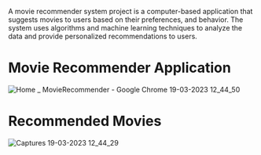 A movie recommender system project is a computer-based application that suggests movies to users based on their preferences, and behavior. The system uses algorithms and machine learning techniques to analyze the data and provide personalized recommendations to users.

# Movie Recommender Application 


![Home _ MovieRecommender - Google Chrome 19-03-2023 12_44_50](https://user-images.githubusercontent.com/91693626/226160038-44d90e03-cb59-4254-adb7-16b93c664e32.png)

# Recommended Movies
![Captures 19-03-2023 12_44_29](https://user-images.githubusercontent.com/91693626/226160059-5a0af1a1-989b-441d-985e-f20a4c2de2d7.png)
